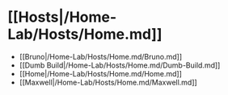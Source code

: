 # [[Hosts|/Home-Lab/Hosts/Home.md]]
 * [[Bruno|/Home-Lab/Hosts/Home.md/Bruno.md]]
 * [[Dumb Build|/Home-Lab/Hosts/Home.md/Dumb-Build.md]]
 * [[Home|/Home-Lab/Hosts/Home.md/Home.md]]
 * [[Maxwell|/Home-Lab/Hosts/Home.md/Maxwell.md]]
